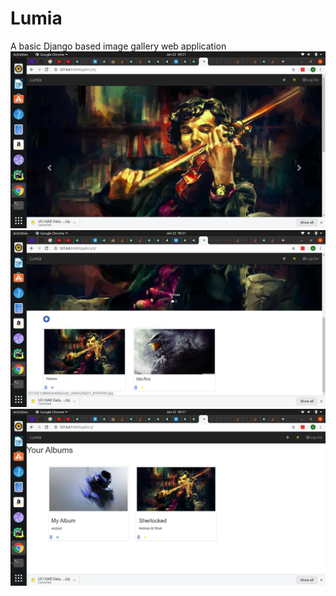 # Lumia
A basic Django based image gallery web application
![alt text](https://github.com/Am-Coder/Lumia/blob/master/Screenshots/Screenshot%20from%202020-01-22%2000-21-26.png)
![alt text](https://github.com/Am-Coder/Lumia/blob/master/Screenshots/Screenshot%20from%202020-01-22%2000-21-32.png)
![alt text](https://github.com/Am-Coder/Lumia/blob/master/Screenshots/Screenshot%20from%202020-01-22%2000-21-45.png)
